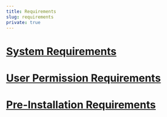 ```yaml
---
title: Requirements
slug: requirements
private: true
---
```


# [System Requirements](system-requirements.md)
# [User Permission Requirements](user-permission-requirements.md)
# [Pre-Installation Requirements](pre-installation-requirements.md)